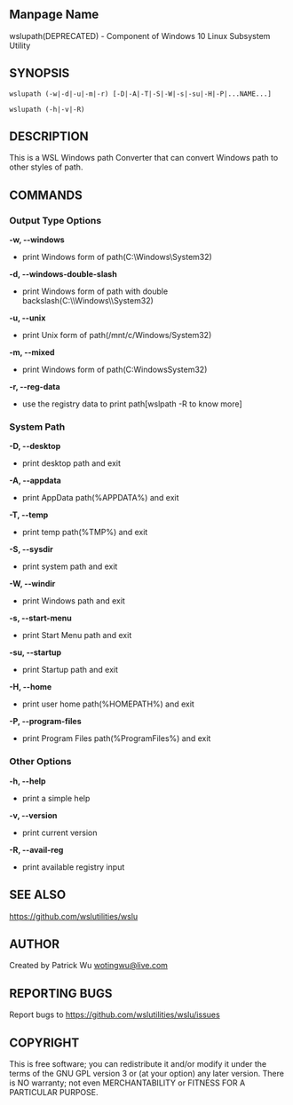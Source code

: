 ## Manpage Name

wslupath(DEPRECATED) - Component of Windows 10 Linux Subsystem Utility

## SYNOPSIS

`wslupath (-w|-d|-u|-m|-r) [-D|-A|-T|-S|-W|-s|-su|-H|-P|...NAME...]`

`wslupath (-h|-v|-R)`

## DESCRIPTION

This is a WSL Windows path Converter that can convert Windows path to other styles of path.

## COMMANDS

### Output Type Options

**-w, --windows**
- print Windows form of path(C:\\Windows\\System32)

**-d, --windows-double-slash**
- print Windows form of path with double backslash(C:\\\\Windows\\\\System32)

**-u, --unix**
- print Unix form of path(/mnt/c/Windows/System32)

**-m, --mixed**
- print Windows form of path(C:WindowsSystem32)

**-r, --reg-data**
- use the registry data to print path[wslpath -R to know more]

### System Path

**-D, --desktop**
- print desktop path and exit

**-A, --appdata**
- print AppData path(%APPDATA%) and exit

**-T, --temp**
- print temp path(%TMP%) and exit

**-S, --sysdir**
- print system path and exit

**-W, --windir**
- print Windows path and exit

**-s, --start-menu**
- print Start Menu path and exit

**-su, --startup**
- print Startup path and exit

**-H, --home**
- print user home path(%HOMEPATH%) and exit

**-P, --program-files**
- print Program Files path(%ProgramFiles%) and exit

### Other Options

**-h, --help**
- print a simple help

**-v, --version**
- print current version

**-R, --avail-reg**
- print available registry input

## SEE ALSO

https://github.com/wslutilities/wslu

## AUTHOR

Created by Patrick Wu <wotingwu@live.com>

## REPORTING BUGS

Report bugs to <https://github.com/wslutilities/wslu/issues>

## COPYRIGHT

This is free software; you can redistribute it and/or modify
it under the terms of the GNU GPL version 3 or (at your option) any later version.
There is NO warranty; not even MERCHANTABILITY or FITNESS FOR A PARTICULAR PURPOSE.